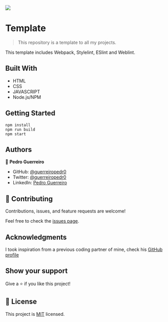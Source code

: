 ![](https://img.shields.io/badge/Microverse-blueviolet)

# Template

> This repository is a template to all my projects.

This template includes Webpack, Stylelint, ESlint and Weblint.

## Built With

- HTML
- CSS
- JAVASCRIPT
- Node.js/NPM

## Getting Started

```
npm install
npm run build
npm start
```

## Authors

👤 **Pedro Guerreiro**

- GitHub: [@guerreiropedr0](https://github.com/guerreiropedr0)
- Twitter: [@guerreiropedr0](https://twitter.com/guerreiropedr0)
- LinkedIn: [Pedro Guerreiro](https://www.linkedin.com/in/guerreiropedr0/)

## 🤝 Contributing

Contributions, issues, and feature requests are welcome!

Feel free to check the [issues page](../../issues/).

## Acknowledgments

I took inspiration from a previous coding partner of mine, check his [GitHub profile](https://github.com/ahmedtaa)

## Show your support

Give a ⭐️ if you like this project!

## 📝 License

This project is [MIT](./MIT.md) licensed.
